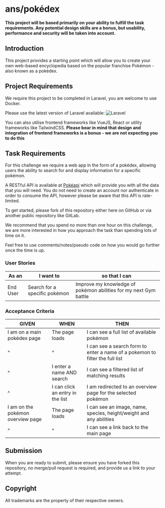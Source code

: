 # ans/pokédex

**This project will be based primarily on your ability to fulfill the task 
requirements. Any potential design skills are a bonus, but usability, 
performance and security will be taken into account.**


## Introduction
This project provides a starting point which will allow you to create your own 
web-based encyclopedia based on the popular franchise Pokémon - also known as 
a pokédex.


## Project Requirements

We require this project to be completed in Laravel, you are welcome to use Docker.

Please use the latest version of Laravel available: ![Laravel](https://img.shields.io/packagist/v/laravel/framework)

You can also utilise frontend frameworks like VueJS, React or utility frameworks like TailwindCSS. **Please bear in mind that design and integration of frontend frameworks is a bonus - we are not expecting you to do this**

## Task Requirements

For this challenge we require a web app in the form of a pokédex, allowing users
the ability to search for and display information for a specific pokémon.

A RESTful API is available at [Pokéapi](https://pokeapi.co/) which will 
provide you with all the data that you will need. You do not need to create 
an account nor authenticate in order to consume the API, however please 
be aware that this API is rate-limited.
 
To get started, please fork of this repository either here on GitHub or via another public repository like GitLab.

We recommend that you spend no more than one hour on this challenge,
we are more interested in how you approach the task than spending lots of time on it.

Feel free to use comments/notes/pseudo code on how you would go further once the time is up.

### User Stories

| As an <type of user> | I want to <perform some task> | so that I can <achieve some goal> |
|---|---|---|
| End User | Search for a specific pokémon  | Improve my knowledge of pokémon abilities for my next Gym battle |


### Acceptance Criteria

| GIVEN | WHEN | THEN |
|---|---|---|
| I am on a main pokédex page | The page loads | I can see a full list of available pokémon |
| ^ | ^ | I can see a search form to enter a name of a pokemon to filter the full list |
| ^ | I enter a name AND search | I can see a filtered list of matching results |
| ^ | I can click an entry in the list | I am redirected to an overview page for the selected pokémon |
| I am on the pokémon overview page | The page loads | I can see an image, name, species, height/weight and any abilities |
| ^ | ^ | I can see a link back to the main page |

 
## Submission
When you are ready to submit, please ensure you have forked this repository, no merge/pull request is required,
and provide us a link to your attempt.

## Copyright
All trademarks are the property of their respective owners.